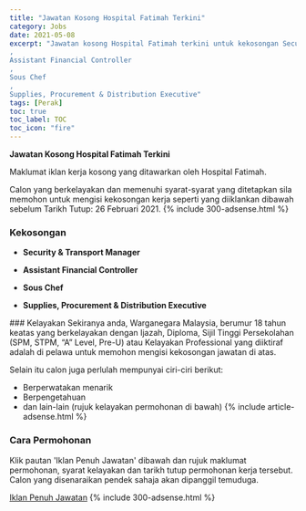 ```yaml
---
title: "Jawatan Kosong Hospital Fatimah Terkini" 
category: Jobs 
date: 2021-05-08 
excerpt: "Jawatan kosong Hospital Fatimah terkini untuk kekosongan Security & Transport Manager
,
Assistant Financial Controller
,
Sous Chef
,
Supplies, Procurement & Distribution Executive" 
tags: [Perak] 
toc: true 
toc_label: TOC 
toc_icon: "fire" 
--- 
```


**Jawatan Kosong Hospital Fatimah Terkini**

Maklumat iklan kerja kosong yang ditawarkan oleh Hospital Fatimah. 

Calon yang berkelayakan dan memenuhi syarat-syarat yang ditetapkan sila memohon untuk mengisi kekosongan kerja seperti yang diiklankan dibawah sebelum Tarikh Tutup: 26 Februari 2021. 
{% include 300-adsense.html %} 
### Kekosongan 
<ul>
<li>
<p><strong>Security &amp; Transport Manager</strong></p>
</li>
<li>
<p><strong>Assistant Financial Controller</strong></p>
</li>
<li>
<p><strong>Sous Chef</strong></p>
</li>
<li>
<p><strong>Supplies, Procurement &amp; Distribution Executive</strong><strong>&#160;</strong></p>
</li>
</ul> 
### Kelayakan 
Sekiranya anda, Warganegara Malaysia, berumur 18 tahun keatas yang berkelayakan dengan Ijazah, Diploma, Sijil Tinggi Persekolahan (SPM, STPM, “A” Level, Pre-U) atau Kelayakan Professional yang diiktiraf adalah di pelawa untuk memohon mengisi kekosongan jawatan di atas.

Selain itu calon juga perlulah mempunyai ciri-ciri berikut:
- Berperwatakan menarik
- Berpengetahuan
- dan lain-lain (rujuk kelayakan permohonan di bawah) 
{% include article-adsense.html %} 
### Cara Permohonan 
Klik pautan 'Iklan Penuh Jawatan' dibawah dan rujuk maklumat permohonan, syarat kelayakan dan tarikh tutup permohonan kerja tersebut.
Calon yang disenaraikan pendek sahaja akan dipanggil temuduga.

<a href="https://www.jobstreet.com.my/en/job-search/jobs-at-hospital-fatimah/" class="btn btn--info" target="_blank" rel="nofollow noopenner">Iklan Penuh Jawatan</a> 
{% include 300-adsense.html %} 